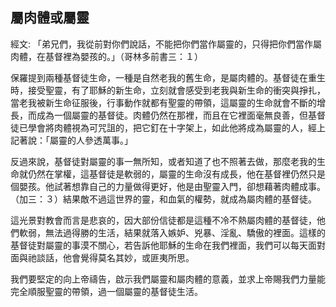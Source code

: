 ## 屬肉體或屬靈 ##

經文: 「弟兄們，我從前對你們說話，不能把你們當作屬靈的，只得把你們當作屬肉體，在基督裡為嬰孩的。」（哥林多前書三：１）



保羅提到兩種基督徒生命，一種是自然老我的舊生命，是屬肉體的。基督徒在重生時，接受聖靈，有了耶穌的新生命，立刻就會感受到老我與新生命的衝突與掙扎，當老我被新生命征服後，行事動作就都有聖靈的帶領，這屬靈的生命就會不斷的增長，而成為一個屬靈的基督徒。肉體仍然在那裡，而且在它裡面毫無良善，但基督徒已學會將肉體視為可咒詛的，把它釘在十字架上，如此他將成為屬靈的人，經上記著說：「屬靈的人參透萬事。」

反過來說，基督徒對屬靈的事一無所知，或者知道了也不照著去做，那麼老我的生命就仍然在掌權，這基督徒是軟弱的，屬靈的生命沒有成長，他在基督裡仍然只是個嬰孩。他試著想靠自己的力量做得更好，他是由聖靈入門，卻想藉著肉體成事。（加三：３）結果敵不過這世界的靈，和血氣的權勢，就成為屬肉體的基督徒。

這光景對教會而言是悲哀的，因大部份信徒都是這種不冷不熱屬肉體的基督徒，他們軟弱，無法過得勝的生活，結果就落入嫉妒、兇暴、淫亂、驕傲的裡面。這樣的基督徒對屬靈的事漠不關心，若告訴他耶穌的生命在我們裡面，我們可以每天面對面與祂談話，他會覺得莫名其妙，或匪夷所思。

我們要堅定的向上帝禱告，啟示我們屬靈和屬肉體的意義，並求上帝賜我們力量能完全順服聖靈的帶領，過一個屬靈的基督徒生活。